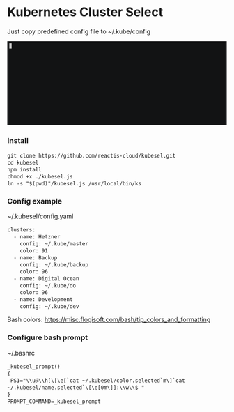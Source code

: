 # Kubernetes Cluster Select

Just copy predefined config file to ~/.kube/config

![Alt text](kubesel.gif?raw=true "")

### Install
```
git clone https://github.com/reactis-cloud/kubesel.git
cd kubesel
npm install
chmod +x ./kubesel.js
ln -s "$(pwd)"/kubesel.js /usr/local/bin/ks
```

### Config example 
~/.kubesel/config.yaml
```
clusters:
  - name: Hetzner
    config: ~/.kube/master
    color: 91
  - name: Backup
    config: ~/.kube/backup
    color: 96
  - name: Digital Ocean
    config: ~/.kube/do
    color: 96
  - name: Development
    config: ~/.kube/dev
```
Bash colors: https://misc.flogisoft.com/bash/tip_colors_and_formatting 

### Configure bash prompt
 ~/.bashrc
```
_kubesel_prompt()
{
 PS1="\\u@\\h[\[\e[`cat ~/.kubesel/color.selected`m\]`cat ~/.kubesel/name.selected`\[\e[0m\]]:\\w\\$ "
}
PROMPT_COMMAND=_kubesel_prompt

```
